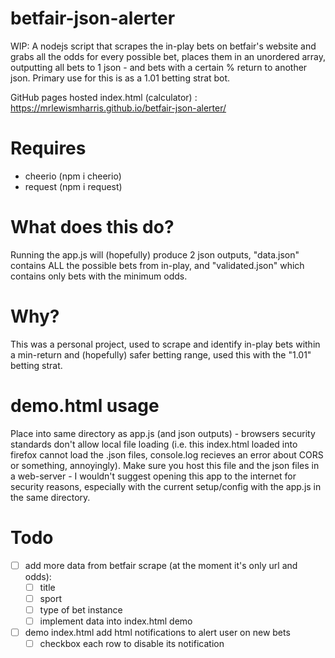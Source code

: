 # betfair-json-alerter
WIP: A nodejs script that scrapes the in-play bets on betfair's website and grabs all the odds for every possible bet, places them in an unordered array, outputting all bets to 1 json - and bets with a certain % return to another json. Primary use for this is as a 1.01 betting strat bot.

GitHub pages hosted index.html (calculator) : https://mrlewismharris.github.io/betfair-json-alerter/

# Requires
- cheerio (npm i cheerio)
- request (npm i request)

# What does this do?
Running the app.js will (hopefully) produce 2 json outputs, "data.json" contains ALL the possible bets from in-play, and "validated.json" which contains only bets with the minimum odds.

# Why?
This was a personal project, used to scrape and identify in-play bets within a min-return and (hopefully) safer betting range, used this with the "1.01" betting strat.

# demo.html usage
Place into same directory as app.js (and json outputs) - browsers security standards don't allow local file loading (i.e. this index.html loaded into firefox cannot load the .json files, console.log recieves an error about CORS or something, annoyingly). Make sure you host this file and the json files in a web-server - I wouldn't suggest opening this app to the internet for security reasons, especially with the current setup/config with the app.js in the same directory.

# Todo
- [ ] add more data from betfair scrape (at the moment it's only url and odds):
  - [ ] title
  - [ ] sport
  - [ ] type of bet instance
  - [ ] implement data into index.html demo
- [ ] demo index.html add html notifications to alert user on new bets
  - [ ] checkbox each row to disable its notification
